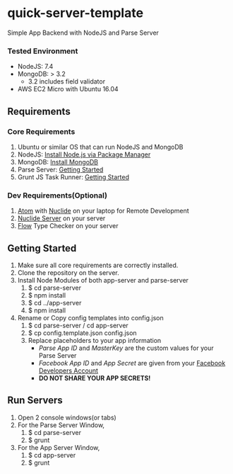 # quick-server-template
Simple App Backend with NodeJS and Parse Server

### Tested Environment
* NodeJS: 7.4
* MongoDB: > 3.2
  * 3.2 includes field validator
* AWS EC2 Micro with Ubuntu 16.04

## Requirements
### Core Requirements
1. Ubuntu or similar OS that can run NodeJS and MongoDB
1. NodeJS: [Install Node.js via Package Manager](https://nodejs.org/en/download/package-manager/)
1. MongoDB: [Install MongoDB](https://docs.mongodb.com/manual/tutorial/install-mongodb-on-ubuntu/#install-mongodb-community-edition)
1. Parse Server: [Getting Started](https://github.com/ParsePlatform/parse-server#getting-started)
2. Grunt JS Task Runner: [Getting Started](http://gruntjs.com/getting-started)

### Dev Requirements(Optional)
1. [Atom](https://atom.io/) with [Nuclide](https://nuclide.io/docs/quick-start/getting-started/) on your laptop for Remote Development
2. [Nuclide Server](https://nuclide.io/docs/features/remote/) on your server
3. [Flow](https://flowtype.org/) Type Checker on your server

## Getting Started
1. Make sure all core requirements are correctly installed.
1. Clone the repository on the server.
1. Install Node Modules of both app-server and parse-server
    1. $ cd parse-server
    2. $ npm install
    3. $ cd ../app-server
    4. $ npm install
1. Rename or Copy config templates into config.json
    1. $ cd parse-server / cd app-server
    1. $ cp config.template.json config.json
    1. Replace placeholders to your app information
        * *Parse App ID* and *MasterKey* are the custom values for your Parse Server
        * *Facebook App ID* and *App Secret* are given from your [Facebook Developers Account](https://developers.facebook.com/apps/)
        * **DO NOT SHARE YOUR APP SECRETS!**

## Run Servers
1. Open 2 console windows(or tabs)
2. For the Parse Server Window,
    1. $ cd parse-server
    1. $ grunt
2. For the App Server Window,
    1. $ cd app-server
    1. $ grunt
